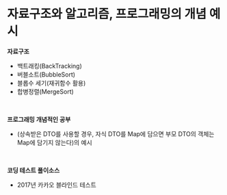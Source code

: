 # 자료구조와 알고리즘, 프로그래밍의 개념 예시
<strong>자료구조</strong>
* 백트래킹(BackTracking)
* 버블소트(BubbleSort)
* 블롭수 세기(재귀함수 활용)
* 합병정렬(MergeSort)
<br>

<strong> 프로그래밍 개념적인 공부</strong>
* (상속받은 DTO를 사용할 경우, 자식 DTO를 Map에 담으면 부모 DTO의 객체는 Map에 담기지 않는다)의 예시
<br>

<strong> 코딩 테스트 풀이소스 </strong>
* 2017년 카카오 블라인드 테스트
